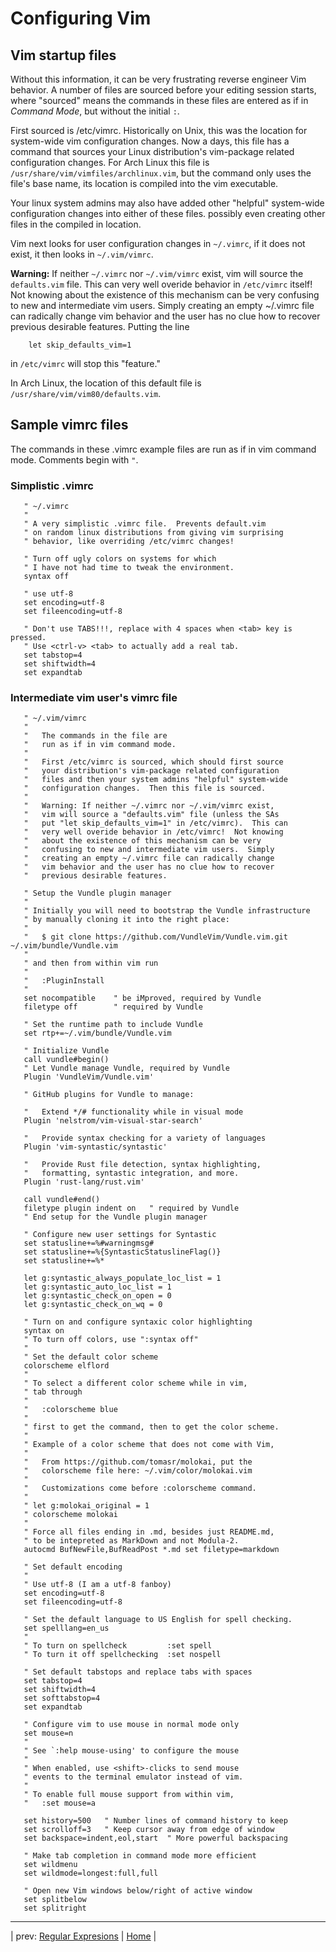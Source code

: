 # Configuring Vim

## Vim startup files

Without this information, it can be very frustrating
reverse engineer Vim behavior.  A number of files are
sourced before your editing session starts, where
"sourced" means the commands in these files are entered
as if in _Command Mode_, but without the initial `:`.

First sourced is /etc/vimrc.  Historically on Unix, this
was the location for system-wide vim configuration changes.
Now a days, this file has a command that sources your Linux
distribution's vim-package related configuration changes.
For Arch Linux this file
is `/usr/share/vim/vimfiles/archlinux.vim`, but the command
only uses the file's base name, its location is compiled into
the vim executable.

Your linux system admins may also have added other "helpful"
system-wide configuration changes into either of these files.
possibly even creating other files in the compiled in
location.

Vim next looks for user configuration changes in `~/.vimrc`,
if it does not exist, it then looks in `~/.vim/vimrc`.

__Warning:__ If neither `~/.vimrc` nor `~/.vim/vimrc` exist,
vim will source the `defaults.vim` file.  This can
very well overide behavior in `/etc/vimrc` itself!  Not
knowing about the existence of this mechanism can be very
confusing to new and intermediate vim users.  Simply
creating an empty ~/.vimrc file can radically change
vim behavior and the user has no clue how to recover
previous desirable features.  Putting the line

```
    let skip_defaults_vim=1
```

in `/etc/vimrc` will stop this "feature."

In Arch Linux, the location of this default file is
`/usr/share/vim/vim80/defaults.vim`.

## Sample vimrc files

The commands in these .vimrc example files are run
as if in vim command mode.  Comments begin with `"`.

### Simplistic .vimrc

```
   " ~/.vimrc
   "
   " A very simplistic .vimrc file.  Prevents default.vim
   " on random linux distributions from giving vim surprising
   " behavior, like overriding /etc/vimrc changes!

   " Turn off ugly colors on systems for which
   " I have not had time to tweak the environment.
   syntax off

   " use utf-8
   set encoding=utf-8
   set fileencoding=utf-8

   " Don't use TABS!!!, replace with 4 spaces when <tab> key is pressed.
   " Use <ctrl-v> <tab> to actually add a real tab.
   set tabstop=4
   set shiftwidth=4
   set expandtab
```

### Intermediate vim user's vimrc file

```
   " ~/.vim/vimrc
   "
   "   The commands in the file are
   "   run as if in vim command mode.
   "
   "   First /etc/vimrc is sourced, which should first source
   "   your distribution's vim-package related configuration
   "   files and then your system admins "helpful" system-wide
   "   configuration changes.  Then this file is sourced.
   "
   "   Warning: If neither ~/.vimrc nor ~/.vim/vimrc exist,
   "   vim will source a "defaults.vim" file (unless the SAs
   "   put "let skip_defaults_vim=1" in /etc/vimrc).  This can
   "   very well overide behavior in /etc/vimrc!  Not knowing
   "   about the existence of this mechanism can be very
   "   confusing to new and intermediate vim users.  Simply
   "   creating an empty ~/.vimrc file can radically change
   "   vim behavior and the user has no clue how to recover
   "   previous desirable features.

   " Setup the Vundle plugin manager
   "
   " Initially you will need to bootstrap the Vundle infrastructure
   " by manually cloning it into the right place:
   "
   "   $ git clone https://github.com/VundleVim/Vundle.vim.git ~/.vim/bundle/Vundle.vim
   "
   " and then from within vim run
   "
   "   :PluginInstall
   "
   set nocompatible    " be iMproved, required by Vundle
   filetype off        " required by Vundle

   " Set the runtime path to include Vundle
   set rtp+=~/.vim/bundle/Vundle.vim

   " Initialize Vundle
   call vundle#begin()
   " Let Vundle manage Vundle, required by Vundle
   Plugin 'VundleVim/Vundle.vim'

   " GitHub plugins for Vundle to manage:

   "   Extend */# functionality while in visual mode
   Plugin 'nelstrom/vim-visual-star-search'

   "   Provide syntax checking for a variety of languages
   Plugin 'vim-syntastic/syntastic'

   "   Provide Rust file detection, syntax highlighting,
   "   formatting, syntastic integration, and more.
   Plugin 'rust-lang/rust.vim'

   call vundle#end()
   filetype plugin indent on   " required by Vundle
   " End setup for the Vundle plugin manager

   " Configure new user settings for Syntastic
   set statusline+=%#warningmsg#
   set statusline+=%{SyntasticStatuslineFlag()}
   set statusline+=%*

   let g:syntastic_always_populate_loc_list = 1
   let g:syntastic_auto_loc_list = 1
   let g:syntastic_check_on_open = 0
   let g:syntastic_check_on_wq = 0

   " Turn on and configure syntaxic color highlighting
   syntax on
   " To turn off colors, use ":syntax off"
   "
   " Set the default color scheme
   colorscheme elflord
   "
   " To select a different color scheme while in vim,
   " tab through
   "
   "   :colorscheme blue
   "
   " first to get the command, then to get the color scheme.
   "
   " Example of a color scheme that does not come with Vim,
   "
   "   From https://github.com/tomasr/molokai, put the
   "   colorscheme file here: ~/.vim/color/molokai.vim
   "
   "   Customizations come before :colorscheme command.
   "
   " let g:molokai_original = 1
   " colorscheme molokai
   "
   " Force all files ending in .md, besides just README.md,
   " to be intepreted as MarkDown and not Modula-2.
   autocmd BufNewFile,BufReadPost *.md set filetype=markdown

   " Set default encoding
   "
   " Use utf-8 (I am a utf-8 fanboy)
   set encoding=utf-8
   set fileencoding=utf-8

   " Set the default language to US English for spell checking.
   set spelllang=en_us
   "
   " To turn on spellcheck         :set spell
   " To turn it off spellchecking  :set nospell

   " Set default tabstops and replace tabs with spaces
   set tabstop=4
   set shiftwidth=4
   set softtabstop=4
   set expandtab

   " Configure vim to use mouse in normal mode only
   set mouse=n
   "
   " See `:help mouse-using' to configure the mouse
   "
   " When enabled, use <shift>-clicks to send mouse
   " events to the terminal emulator instead of vim.
   "
   " To enable full mouse support from within vim,
   "   :set mouse=a

   set history=500   " Number lines of command history to keep
   set scrolloff=3   " Keep cursor away from edge of window
   set backspace=indent,eol,start  " More powerful backspacing

   " Make tab completion in command mode more efficient
   set wildmenu
   set wildmode=longest:full,full

   " Open new Vim windows below/right of active window
   set splitbelow
   set splitright
```

---

| prev: [Regular Expresions][1] | [Home][2] |

[1]: regExp.md
[2]: README.md
